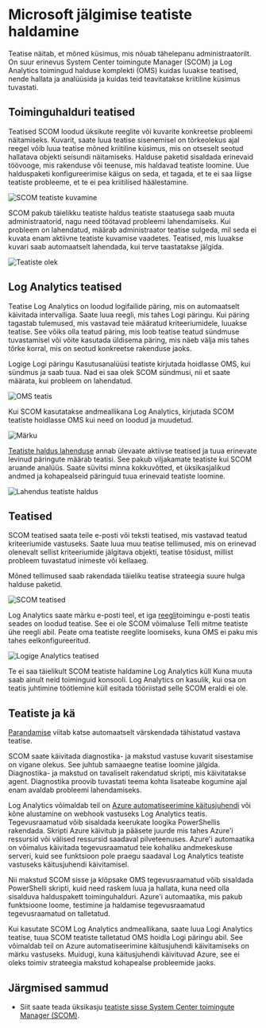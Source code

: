 <properties 
   pageTitle="Microsofti toodete jälgimise haldus Teavita | Microsoft Azure'i"
   description="Teatise näitab, et mõned küsimus, mis nõuab tähelepanu administraatorilt.  Selles artiklis kirjeldatakse kuidas teatiste luuakse ja hallatakse System Center toimingute Manager (SCOM) ja Log Analytics erinevuste ja pakub parimaid tavasid kasutamine hübriid teatiste haldus strateegia kaks tooted." 
   services="operations-management-suite"
   documentationCenter=""
   authors="bwren"
   manager="jwhit"
   editor="tysonn" />
<tags 
   ms.service="operations-management-suite"
   ms.devlang="na"
   ms.topic="article"
   ms.tgt_pltfrm="na"
   ms.workload="infrastructure-services"
   ms.date="09/06/2016"
   ms.author="bwren" />

# <a name="managing-alerts-with-microsoft-monitoring"></a>Microsoft jälgimise teatiste haldamine 

Teatise näitab, et mõned küsimus, mis nõuab tähelepanu administraatorilt.  On suur erinevus System Center toimingute Manager (SCOM) ja Log Analytics toimingud halduse komplekti (OMS) kuidas luuakse teatised, nende hallata ja analüüsida ja kuidas teid teavitatakse kriitiline küsimus tuvastati.

## <a name="alerts-in-operations-manager"></a>Toiminguhalduri teatised
Teatised SCOM loodud üksikute reeglite või kuvarite konkreetse probleemi näitamiseks.  Kuvarit, saate luua teatise sisenemisel on tõrkeolekus ajal reegel võib luua teatise mõned kriitiline küsimus, mis on otseselt seotud hallatava objekti seisundi näitamiseks.  Halduse paketid sisaldada erinevaid töövooge, mis rakenduse või teenuse, mis haldavad teatiste loomine.  Uue halduspaketi konfigureerimise käigus on seda, et tagada, et te ei saa liigse teatiste probleeme, et te ei pea kriitilised häälestamine.

![SCOM teatiste kuvamine](media/operations-management-suite-monitoring-alerts/scom-alert-view.png)

SCOM pakub täielikku teatiste haldus teatiste staatusega saab muuta administraatorid, nagu need töötavad probleemi lahendamiseks.  Kui probleem on lahendatud, määrab administraator teatise sulgeda, mil seda ei kuvata enam aktiivne teatiste kuvamise vaadetes.  Teatised, mis luuakse kuvari saab automaatselt lahendada, kui terve taastatakse jälgida.

![Teatiste olek](media/operations-management-suite-monitoring-alerts/scom-alert-status.png)

## <a name="alerts-in-log-analytics"></a>Log Analytics teatised
Teatise Log Analytics on loodud logifailide päring, mis on automaatselt käivitada intervalliga.  Saate luua reegli, mis tahes Logi päringu.  Kui päring tagastab tulemused, mis vastavad teie määratud kriteeriumidele, luuakse teatise.  See võiks olla teatud päring, mis loob teatise teatud sündmuse tuvastamisel või võite kasutada üldisema päring, mis näeb välja mis tahes tõrke korral, mis on seotud konkreetse rakenduse jaoks.

Logige Logi päringu Kasutusanalüüsi teatiste kirjutada hoidlasse OMS, kui sündmus ja saab tuua.  Nad ei saa olek SCOM sündmusi, nii et saate määrata, kui probleem on lahendatud.

![OMS teatis](media/operations-management-suite-monitoring-alerts/oms-alert.png)

Kui SCOM kasutatakse andmeallikana Log Analytics, kirjutada SCOM teatiste hoidlasse OMS kui need on loodud ja muudetud.  

![Märku](media/operations-management-suite-monitoring-alerts/scom-alert.png)

[Teatiste haldus lahenduse](http://technet.microsoft.com/library/mt484092.aspx) annab ülevaate aktiivse teatised ja tuua erinevate levinud päringute määrab teatisi.  See pakub viljakamate teatiste kui SCOM aruande analüüs.  Saate süvitsi minna kokkuvõtted, et üksikasjalikud andmed ja kohapealseid päringuid tuua erinevaid teatiste loomine.

![Lahendus teatiste haldus](media/operations-management-suite-monitoring-alerts/alert-management.png)

## <a name="notifications"></a>Teatised
SCOM teatised saata teile e-posti või teksti teatised, mis vastavad teatud kriteeriumide vastuseks.  Saate luua muu teatise tellimused, mis on erinevad olenevalt sellist kriteeriumide jälgitava objekti, teatise tõsidust, millist probleem tuvastatud inimeste või kellaaeg.

Mõned tellimused saab rakendada täieliku teatise strateegia suure hulga halduse paketid.

![SCOM teatised](media/operations-management-suite-monitoring-alerts/alerts-overview-scom.png)

Log Analytics saate märku e-posti teel, et iga [reegli](http://technet.microsoft.com/library/mt614775.aspx)toimingu e-posti teatis seades on loodud teatise.  See ei ole SCOM võimaluse Telli mitme teatiste ühe reegli abil.  Peate oma teatiste reeglite loomiseks, kuna OMS ei paku mis tahes eelkonfigureeritud.

![Logige Analytics teatised](media/operations-management-suite-monitoring-alerts/alerts-overview-oms.png)

Te ei saa täielikult SCOM teatiste haldamine Log Analytics küll Kuna muuta saab ainult neid toiminguid konsooli.  Log Analytics on kasulik, kui osa on teatis juhtimine töötlemine küll esitada tööriistad selle SCOM eraldi ei ole.

## <a name="alert-remediation"></a>Teatiste ja kä
[Parandamise](http://technet.microsoft.com/library/mt614775.aspx) viitab katse automaatselt värskendada tähistatud vastava teatise.
  
SCOM saate käivitada diagnostika- ja makstud vastuse kuvarit sisestamise on vigane olekus.  See juhtub samaaegne teatise loomine jälgida.  Diagnostika- ja makstud on tavaliselt rakendatud skripti, mis käivitatakse agent.  Diagnostika proovib tuvastati teema kohta lisateabe kogumine ajal enam avaldab probleemi lahendamiseks.

Log Analytics võimaldab teil on [Azure automatiseerimine käitusjuhendi](https://azure.microsoft.com/documentation/services/automation/) või kõne alustamine on webhook vastuseks Log Analytics teatis.  Tegevusraamatud võib sisaldada keerukate loogika PowerShellis rakendada.  Skripti Azure käivitub ja pääsete juurde mis tahes Azure'i ressursid või välised ressursid saadaval pilveteenuses.  Azure'i automaatika on võimalus käivitada tegevusraamatud teie kohaliku andmekeskuse serveri, kuid see funktsioon pole praegu saadaval Log Analytics teatiste vastuseks käitusjuhendi käivitamisel.

Nii makstud SCOM sisse ja klõpsake OMS tegevusraamatud võib sisaldada PowerShelli skripti, kuid need raskem luua ja hallata, kuna need olla sisalduva halduspakett toiminguhalduri.  Azure'i automaatika, mis pakub funktsioone loome, testimine ja haldamise tegevusraamatud tegevusraamatud on talletatud.

Kui kasutate SCOM Log Analytics andmeallikana, saate luua Logi Analytics teatise, tuua SCOM teatiste talletatud OMS hoidla Logi päringu abil.  See võimaldab teil on Azure automatiseerimine käitusjuhendi käivitamiseks on märku vastuseks.  Muidugi, kuna käitusjuhendi käivituvad Azure, see ei oleks toimiv strateegia makstud kohapealse probleemide jaoks.

## <a name="next-steps"></a>Järgmised sammud

- Siit saate teada üksikasju [teatiste sisse System Center toimingute Manager (SCOM)](https://technet.microsoft.com/library/hh212913.aspx).